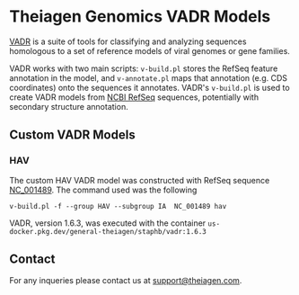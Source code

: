 # Theiagen Genomics VADR Models

[VADR](https://github.com/ncbi/vadr) is a suite of tools for classifying and analyzing sequences homologous to a set of reference models of viral genomes or gene families.

VADR works with two main scripts: `v-build.pl` stores the RefSeq feature annotation in the model, and `v-annotate.pl` maps that annotation (e.g. CDS coordinates) onto the sequences it annotates. VADR's `v-build.pl` is used to create VADR models from [NCBI RefSeq](https://www.ncbi.nlm.nih.gov/refseq/) sequences, potentially with secondary structure annotation.

## Custom VADR Models

### HAV

The custom HAV VADR model was constructed with RefSeq sequence [NC_001489](https://www.ncbi.nlm.nih.gov/nuccore/NC_001489.1). The command used was the following

`v-build.pl -f --group HAV --subgroup IA  NC_001489 hav`

VADR, version 1.6.3, was executed with the container `us-docker.pkg.dev/general-theiagen/staphb/vadr:1.6.3`

## Contact

For any inqueries please contact us at support@theiagen.com. 